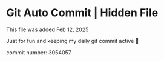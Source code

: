 # Git Auto Commit | Hidden File

This file was added Feb 12, 2025

Just for fun and keeping my daily git commit active 🤪

commit number: 3054057
